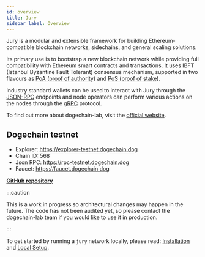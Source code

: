 ```yaml
---
id: overview 
title: Jury
sidebar_label: Overview
---
```


Jury is a modular and extensible framework for building Ethereum-compatible blockchain networks, sidechains, and general scaling solutions.

Its primary use is to bootstrap a new blockchain network while providing full compatibility with Ethereum smart contracts and transactions. It uses IBFT (Istanbul Byzantine Fault Tolerant) consensus mechanism, supported in two flavours as [PoA (proof of authority)](/docs/consensus/poa) and [PoS (proof of stake)](/docs/consensus/pos-stake-unstake).

Industry standard wallets can be used to interact with Jury through the [JSON-RPC](/docs/working-with-node/query-json-rpc) endpoints and node operators can perform various actions on the nodes through the [gRPC](/docs/working-with-node/query-operator-info) protocol.

To find out more about dogechain-lab, visit the [official website](https://dogecoin.community).

## Dogechain testnet
* Explorer: https://explorer-testnet.dogechain.dog
* Chain ID:  568
* Json RPC:  https://rpc-testnet.dogechain.dog
* Faucet:  https://faucet.dogechain.dog

**[GitHub repository](https://github.com/dogechain-lab/jury)**

:::caution

This is a work in progress so architectural changes may happen in the future. The code has not been audited
yet, so please contact the dogechain-lab team if you would like to use it in production.

:::



To get started by running a `jury` network locally, please read: [Installation](/docs/get-started/installation) and [Local Setup](/docs/get-started/set-up-ibft-locally).
